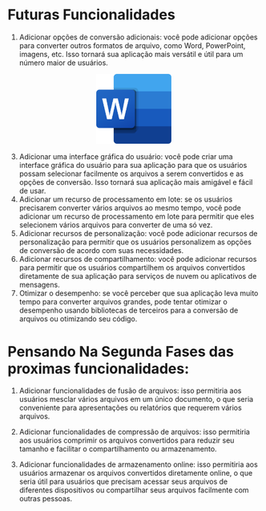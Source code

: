 # Futuras Funcionalidades

1. Adicionar opções de conversão adicionais: você pode adicionar opções para converter outros formatos de arquivo, como Word, PowerPoint, imagens, etc. Isso tornará sua aplicação mais versátil e útil para um número maior de usuários.
<div align="center">
  <img src="../assets/Word.png" alt="Word Logo" width=150 heigth=150>
</div>

3. Adicionar uma interface gráfica do usuário: você pode criar uma interface gráfica do usuário para sua aplicação para que os usuários possam selecionar facilmente os arquivos a serem convertidos e as opções de conversão. Isso tornará sua aplicação mais amigável e fácil de usar.
4. Adicionar um recurso de processamento em lote: se os usuários precisarem converter vários arquivos ao mesmo tempo, você pode adicionar um recurso de processamento em lote para permitir que eles selecionem vários arquivos para converter de uma só vez.
5.  Adicionar recursos de personalização: você pode adicionar recursos de personalização para permitir que os usuários personalizem as opções de conversão de acordo com suas necessidades.
6.  Adicionar recursos de compartilhamento: você pode adicionar recursos para permitir que os usuários compartilhem os arquivos convertidos diretamente de sua aplicação para serviços de nuvem ou aplicativos de mensagens.
7. Otimizar o desempenho: se você perceber que sua aplicação leva muito tempo para converter arquivos grandes, pode tentar otimizar o desempenho usando bibliotecas de terceiros para a conversão de arquivos ou otimizando seu código.

# Pensando Na Segunda Fases das proximas funcionalidades:

1. Adicionar funcionalidades de fusão de arquivos: isso permitiria aos usuários mesclar vários arquivos em um único documento, o que seria conveniente para apresentações ou relatórios que requerem vários arquivos.

2. Adicionar funcionalidades de compressão de arquivos: isso permitiria aos usuários comprimir os arquivos convertidos para reduzir seu tamanho e facilitar o compartilhamento ou armazenamento.

3. Adicionar funcionalidades de armazenamento online: isso permitiria aos usuários armazenar os arquivos convertidos diretamente online, o que seria útil para usuários que precisam acessar seus arquivos de diferentes dispositivos ou compartilhar seus arquivos facilmente com outras pessoas.
